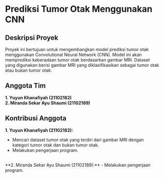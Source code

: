 # **Prediksi Tumor Otak Menggunakan CNN**

## **Deskripsi Proyek**
Proyek ini bertujuan untuk mengembangkan model prediksi tumor otak menggunakan Convolutional Neural Network (CNN). Model ini akan memprediksi keberadaan tumor otak berdasarkan gambar MRI. Dataset yang digunakan berisi gambar MRI yang diklasifikasikan sebagai tumor otak atau bukan tumor otak.

## **Anggota Tim**
**1. Yuyun Khanafiyah (21102182)** <br>
**2. Miranda Sekar Ayu Shaumi (21102189)**

## **Kontribusi Anggota**
**1. Yuyun Khanafiyah (21102182):**
- Mencari dataset tumor otak yang terdiri dari gambar MRI dengan kategori tumor otak dan bukan tumor otak.
- Melakukan pengerjaan program.
<br>
**2. Miranda Sekar Ayu Shaumi (21102189):**
- Melakukan pengerjaan program.
